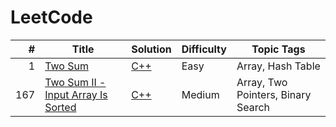 # LeetCode

<!-- prettier-ignore -->
|    # | Title | Solution | Difficulty | Topic Tags |
| ---: | ----- | -------- | ---------- | ---------- |
| 1 | [Two Sum](https://leetcode.com/problems/two-sum/) | [C++](algorithms/two-sum/two_sum.cc) | Easy | Array, Hash Table |
| 167 | [Two Sum II - Input Array Is Sorted](https://leetcode.com/problems/two-sum-ii-input-array-is-sorted/) | [C++](algorithms/two-sum-ii-input-array-is-sorted/two-sum-ii-input-array-is-sorted.cc) | Medium | Array, Two Pointers, Binary Search |

